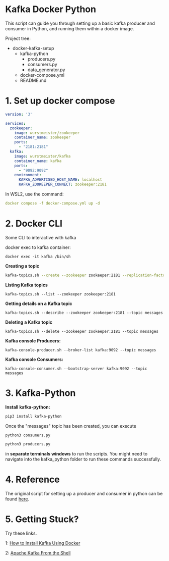 # Kafka Docker Python

This script can guide you through setting up a basic kafka producer and consumer in Python, and running them within a docker image.

Project tree:

- docker-kafka-setup
    - kafka-python
        - producers.py
        - consumers.py
        - data_generator.py
    - docker-compose.yml
    - README.md

# 1. Set up docker compose

```yaml
version: '3'

services:
  zookeeper:
    image: wurstmeister/zookeeper
    container_name: zookeeper
    ports:
      - "2181:2181"
  kafka:
    image: wurstmeister/kafka
    container_name: kafka
    ports:
      - "9092:9092"
    environment:
      KAFKA_ADVERTISED_HOST_NAME: localhost
      KAFKA_ZOOKEEPER_CONNECT: zookeeper:2181
```

In WSL2, use the command:

```yaml
docker compose -f docker-compose.yml up -d
```

# 2. Docker CLI

Some CLI to interactive with kafka

docker exec to kafka container:  

`docker exec -it kafka /bin/sh`

****Creating a topic****

```bash
kafka-topics.sh --create --zookeeper zookeeper:2181 --replication-factor 1 --partitions 1 --topic message
```

****Listing Kafka topics****

`kafka-topics.sh --list --zookeeper zookeeper:2181`

****Getting details on a Kafka topic****

`kafka-topics.sh --describe --zookeeper zookeeper:2181 --topic messages`

****Deleting a Kafka topic****

`kafka-topics.sh --delete --zookeeper zookeeper:2181 --topic messages`

****Kafka console Producers:****

`kafka-console-producer.sh --broker-list kafka:9092 --topic messages`

**Kafka console Consumers:**

`kafka-console-consumer.sh --bootstrap-server kafka:9092 --topic messages`

# 3. Kafka-Python

**Install kafka-python:**

```bash
pip3 install kafka-python
```

Once the "messages" topic has been created, you can execute

```bash
python3 consumers.py
```

```bash
python3 producers.py
```

in **separate terminals windows** to run the scripts. You might need to navigate into the kafka_python folder to run these commands successfully.

# 4. Reference

The original script for setting up a producer and consumer in python can be found [here](https://github.com/better-data-science/Apache-Kafka-in-Python).

# 5. Getting Stuck?

Try these links.

1: [How to Install Kafka Using Docker](https://betterdatascience.com/how-to-install-apache-kafka-using-docker-the-easy-way/)

2: [Apache Kafka From the Shell](https://betterdatascience.com/master-the-kafka-shell-in-5-minutes-topics-producers-and-consumers-explained/)